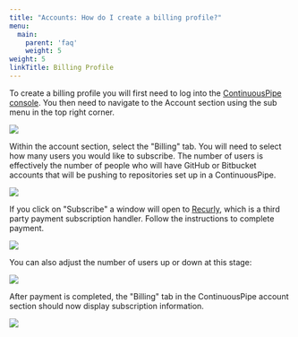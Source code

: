 ```yaml
---
title: "Accounts: How do I create a billing profile?"
menu:
  main:
    parent: 'faq'
    weight: 5
weight: 5
linkTitle: Billing Profile
---
```

To create a billing profile you will first need to log into the [ContinuousPipe console](https://your-ui.example.com/). You then need to navigate to the Account section using the sub menu in the top right corner. 

![](/images/faq/billing-account-menu.png)

Within the account section, select the "Billing" tab. You will need to select how many users you would like to subscribe. The number of users is effectively the number of people who will have GitHub or Bitbucket accounts that will be pushing to repositories set up in a ContinuousPipe.

![](/images/faq/billing-create-subscription.png)

If you click on "Subscribe" a window will open to [Recurly](https://recurly.com/), which is a third party payment subscription handler. Follow the instructions to complete payment.

![](/images/faq/billing-recurly-interface.png)

You can also adjust the number of users up or down at this stage:

![](/images/faq/billing-adjust-users.png)

After payment is completed, the "Billing" tab in the ContinuousPipe account section should now display subscription information.

![](/images/faq/billing-display-subscription.png)